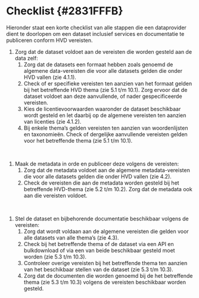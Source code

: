 # Checklist {#2831FFFB}

Hieronder staat een korte checklist van alle stappen die een dataprovider dient te doorlopen om een dataset inclusief services en documentatie te publiceren conform HVD vereisten.<br/>

<ol><li>Zorg dat de dataset voldoet aan de vereisten die worden gesteld aan de data zelf:
  <ol><li>Zorg dat de datasets een formaat hebben zoals genoemd de algemene data-vereisten die voor alle datasets gelden die onder HVD vallen (zie 4.1.1).</li>
<li>Check of er specifieke vereisten ten aanzien van het formaat gelden bij het betreffende HVD thema (zie 5.1 t/m 10.1). Zorg ervoor dat de dataset voldoet aan deze aanvullende, of nader gespecificeerde vereisten.</li>
<li>Kies de licentievoorwaarden waaronder de dataset beschikbaar wordt gesteld en let daarbij op de algemene vereisten ten aanzien van licenties (zie 4.1.2).  </li>
<li>Bij enkele thema’s gelden vereisten ten aanzien van woordenlijsten en taxonomieën. Check of dergelijke aanvullende vereisten gelden voor het betreffende thema (zie 5.1 t/m 10.1).</li>
</ol>
</li>
</ol>
<br/>
<ol><li>Maak de metadata in orde en publiceer deze volgens de vereisten:
  <ol><li>Zorg dat de metadata voldoet aan de algemene metadata-vereisten die voor alle datasets gelden die onder HVD vallen (zie 4.2).</li>
<li>Check de vereisten die aan de metadata worden gesteld bij het betreffende HVD-thema (zie 5.2 t/m 10.2). Zorg dat de metadata ook aan die vereisten voldoet.</li>
</ol>
</li>
</ol>
<br/>
<ol><li>Stel de dataset en bijbehorende documentatie beschikbaar volgens de vereisten:
  <ol><li>Zorg dat wordt voldaan aan de algemene vereisten die gelden voor alle datasets van alle thema’s (zie 4.3).</li>
<li>Check bij het betreffende thema of de dataset via een API en bulkdownload of via een van beide beschikbaar gesteld moet worden (zie 5.3 t/m 10.3). </li>
<li>Controleer overige vereisten bij het betreffende thema ten aanzien van het beschikbaar stellen van de dataset (zie 5.3 t/m 10.3).</li>
<li>Zorg dat de documenten die worden genoemd bij de het betreffende thema (zie 5.3 t/m 10.3) volgens de vereisten beschikbaar worden gesteld.</li>
</ol>
</li>
</ol>

